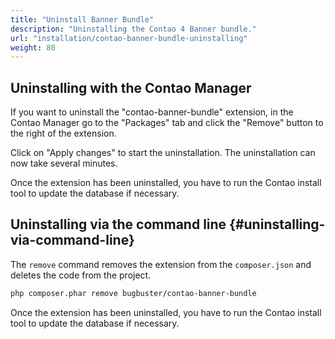 ```yaml
---
title: "Uninstall Banner Bundle"
description: "Uninstalling the Contao 4 Banner bundle."
url: "installation/contao-banner-bundle-uninstalling"
weight: 80
---
```



## Uninstalling with the Contao Manager

If you want to uninstall the "contao-banner-bundle" extension, in the Contao Manager go to the "Packages" tab and click the "Remove" button to the right of the extension.

Click on "Apply changes" to start the uninstallation. The uninstallation can now take several minutes. 

Once the extension has been uninstalled, you have to run the Contao install tool to update the database if necessary.


## Uninstalling via the command line {#uninstalling-via-command-line}

The `remove` command removes the extension from the `composer.json` and deletes the code from the project.


```bash
php composer.phar remove bugbuster/contao-banner-bundle
```

Once the extension has been uninstalled, you have to run the Contao install tool to update the database if necessary.
